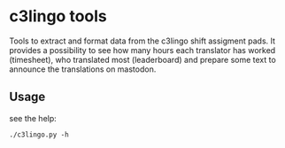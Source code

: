 # c3lingo tools

Tools to extract and format data from the c3lingo shift assigment pads.
It provides a possibility to see how many hours each translator has worked (timesheet), who translated most (leaderboard) and prepare some text to announce the translations on mastodon.

## Usage

see the help:

    ./c3lingo.py -h
	

